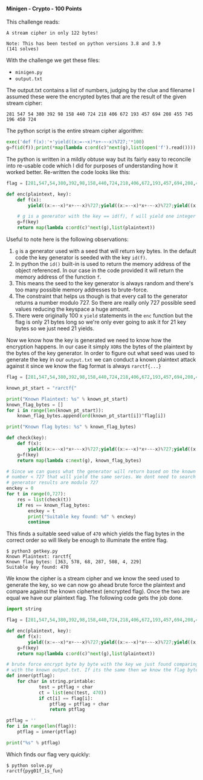 #### <a name="minigen"></a>Minigen - Crypto - 100 Points

This challenge reads:

```
A stream cipher in only 122 bytes!

Note: This has been tested on python versions 3.8 and 3.9
(141 solves)
```

With the challenge we get these files:

* `minigen.py`
* `output.txt`

The output.txt contains a list of numbers, judging by the clue and filename I assumed these were the encrypted bytes that are the result of the given stream cipher:

```
281 547 54 380 392 98 158 440 724 218 406 672 193 457 694 208 455 745 196 450 724
```

The python script is the entire stream cipher algorithm:

```python
exec('def f(x):'+'yield((x:=-~x)*x+-~-x)%727;'*100)
g=f(id(f));print(*map(lambda c:ord(c)^next(g),list(open('f').read())))
```

The python is written in a mildly obtuse way but its fairly easy to reconcile into re-usable code which I did for purposes of understanding how it worked better. Re-written the code looks like this:

```python
flag = [281,547,54,380,392,98,158,440,724,218,406,672,193,457,694,208,455,745,196,450,724]

def enc(plaintext, key):
    def f(x):
        yield((x:=-~x)*x+-~-x)%727;yield((x:=-~x)*x+-~-x)%727;yield((x:=-~x)*x+-~-x)%727;yield((x:=-~x)*x+-~-x)%727;yield((x:=-~x)*x+-~-x)%727;yield((x:=-~x)*x+-~-x)%727;yield((x:=-~x)*x+-~-x)%727;yield((x:=-~x)*x+-~-x)%727;yield((x:=-~x)*x+-~-x)%727;yield((x:=-~x)*x+-~-x)%727;yield((x:=-~x)*x+-~-x)%727;yield((x:=-~x)*x+-~-x)%727;yield((x:=-~x)*x+-~-x)%727;yield((x:=-~x)*x+-~-x)%727;yield((x:=-~x)*x+-~-x)%727;yield((x:=-~x)*x+-~-x)%727;yield((x:=-~x)*x+-~-x)%727;yield((x:=-~x)*x+-~-x)%727;yield((x:=-~x)*x+-~-x)%727;yield((x:=-~x)*x+-~-x)%727;yield((x:=-~x)*x+-~-x)%727

    # g is a generator with the key == id(f), f will yield one integer per next call.
    g=f(key)
    return map(lambda c:ord(c)^next(g),list(plaintext))

```

Useful to note here is the following observations:

1. `g` is a generator used with a seed that will return key bytes. In the default code the key generator is seeded with the key `id(f)`.
2. In python the  `id()` built-in is used to return the memory address of the object referenced. In our case in the code provided it will return the memory address of the function `f`.
3. This means the seed to the key generator is always random and there's too many possible memory addresses to brute-force.
4. The constraint that helps us though is that every call to the generator returns a number modulo 727. So there are really only 727 possible seed values reducing the keyspace a huge amount.
5. There were originally 100 x `yield` statements in the `enc` function but the flag is only 21 bytes long so we're only ever going to ask it for 21 key bytes so we just need 21 yields.

Now we know how the key is generated we need to know how the encryption happens. In our case it simply `XOR`s the bytes of the plaintext by the bytes of the key generator. In order to figure out what seed was used to generate the key in our `output.txt` we can conduct a known plaintext attack against it since we know the flag format is always `rarctf{...}`

```python
flag = [281,547,54,380,392,98,158,440,724,218,406,672,193,457,694,208,455,745,196,450,724]

known_pt_start = "rarctf{"

print("Known Plaintext: %s" % known_pt_start)
known_flag_bytes = []
for i in range(len(known_pt_start)):
    known_flag_bytes.append(ord(known_pt_start[i])^flag[i])

print("Known flag bytes: %s" % known_flag_bytes)

def check(key):
    def f(x):
        yield((x:=-~x)*x+-~-x)%727;yield((x:=-~x)*x+-~-x)%727;yield((x:=-~x)*x+-~-x)%727;yield((x:=-~x)*x+-~-x)%727;yield((x:=-~x)*x+-~-x)%727;yield((x:=-~x)*x+-~-x)%727;yield((x:=-~x)*x+-~-x)%727;yield((x:=-~x)*x+-~-x)%727;yield((x:=-~x)*x+-~-x)%727;yield((x:=-~x)*x+-~-x)%727;yield((x:=-~x)*x+-~-x)%727;yield((x:=-~x)*x+-~-x)%727;yield((x:=-~x)*x+-~-x)%727;yield((x:=-~x)*x+-~-x)%727;yield((x:=-~x)*x+-~-x)%727;yield((x:=-~x)*x+-~-x)%727;yield((x:=-~x)*x+-~-x)%727;yield((x:=-~x)*x+-~-x)%727;yield((x:=-~x)*x+-~-x)%727;yield((x:=-~x)*x+-~-x)%727;yield((x:=-~x)*x+-~-x)%727
    g=f(key)
    return map(lambda c:next(g), known_flag_bytes)

# Since we can guess what the generator will return based on the known plaintext we can find a
# number < 727 that will yield the same series. We dont need to search past 727 since all 
# generator results are modulo 727
enckey = 0
for t in range(0,727):
    res = list(check(t))
    if res == known_flag_bytes:
        enckey = t
        print("Suitable key found: %d" % enckey)
        continue
```

This finds a suitable seed value of `470` which yields the flag bytes in the correct order so will likely be enough to illuminate the entire flag.

```
$ python3 getkey.py 
Known Plaintext: rarctf{
Known flag bytes: [363, 578, 68, 287, 508, 4, 229]
Suitable key found: 470
```

We know the cipher is a stream cipher and we know the seed used to generate the key, so we can now go ahead brute force the plaintext and compare against the known ciphertext (encrypted flag). Once the two are equal we have our plaintext flag. The following code gets the job done.

```python
import string

flag = [281,547,54,380,392,98,158,440,724,218,406,672,193,457,694,208,455,745,196,450,724]

def enc(plaintext, key):
    def f(x):
        yield((x:=-~x)*x+-~-x)%727;yield((x:=-~x)*x+-~-x)%727;yield((x:=-~x)*x+-~-x)%727;yield((x:=-~x)*x+-~-x)%727;yield((x:=-~x)*x+-~-x)%727;yield((x:=-~x)*x+-~-x)%727;yield((x:=-~x)*x+-~-x)%727;yield((x:=-~x)*x+-~-x)%727;yield((x:=-~x)*x+-~-x)%727;yield((x:=-~x)*x+-~-x)%727;yield((x:=-~x)*x+-~-x)%727;yield((x:=-~x)*x+-~-x)%727;yield((x:=-~x)*x+-~-x)%727;yield((x:=-~x)*x+-~-x)%727;yield((x:=-~x)*x+-~-x)%727;yield((x:=-~x)*x+-~-x)%727;yield((x:=-~x)*x+-~-x)%727;yield((x:=-~x)*x+-~-x)%727;yield((x:=-~x)*x+-~-x)%727;yield((x:=-~x)*x+-~-x)%727;yield((x:=-~x)*x+-~-x)%727   
    g=f(key)
    return map(lambda c:ord(c)^next(g),list(plaintext))

# brute force encrypt byte by byte with the key we just found comparing the encrypted byte
# with the known output.txt. If its the same then we know the flag byte in the position.
def inner(ptflag):
    for char in string.printable:
            test = ptflag + char
            ct = list(enc(test, 470))
            if ct[i] == flag[i]:
                ptflag = ptflag + char
                return ptflag

ptflag = ''
for i in range(len(flag)):
    ptflag = inner(ptflag)

print("%s" % ptflag)
```

Which finds our flag very quickly:
```shell
$ python solve.py
rarctf{pyg01f_1s_fun}
```
